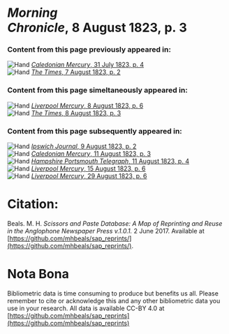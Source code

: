 # *Morning Chronicle*, 8 August 1823, p. 3  
  
### Content from this page previously appeared in:  
![Hand](http://scissorsandpaste.net/wp-content/uploads/2017/06/smallhandpointer.png) [*Caledonian Mercury*, 31 July 1823, p. 4](https://mhbeals.github.io/sap_html/Caledonian-Mercury/Caledonian-Mercury-31-July-1823-p-4)  
![Hand](http://scissorsandpaste.net/wp-content/uploads/2017/06/smallhandpointer.png) [*The Times*, 7 August 1823, p. 2](https://mhbeals.github.io/sap_html/The-Times/The-Times-7-August-1823-p-2)  
  
### Content from this page simeltaneously appeared in:  
![Hand](http://scissorsandpaste.net/wp-content/uploads/2017/06/smallhandpointer.png) [*Liverpool Mercury*, 8 August 1823, p. 6](https://mhbeals.github.io/sap_html/Liverpool-Mercury/Liverpool-Mercury-8-August-1823-p-6)  
![Hand](http://scissorsandpaste.net/wp-content/uploads/2017/06/smallhandpointer.png) [*The Times*, 8 August 1823, p. 3](https://mhbeals.github.io/sap_html/The-Times/The-Times-8-August-1823-p-3)  
  
### Content from this page subsequently appeared in:  
![Hand](http://scissorsandpaste.net/wp-content/uploads/2017/06/smallhandpointer.png) [*Ipswich Journal*, 9 August 1823, p. 2](https://mhbeals.github.io/sap_html/Ipswich-Journal/Ipswich-Journal-9-August-1823-p-2)  
![Hand](http://scissorsandpaste.net/wp-content/uploads/2017/06/smallhandpointer.png) [*Caledonian Mercury*, 11 August 1823, p. 3](https://mhbeals.github.io/sap_html/Caledonian-Mercury/Caledonian-Mercury-11-August-1823-p-3)  
![Hand](http://scissorsandpaste.net/wp-content/uploads/2017/06/smallhandpointer.png) [*Hampshire Portsmouth Telegraph*, 11 August 1823, p. 4](https://mhbeals.github.io/sap_html/Hampshire-Portsmouth-Telegraph/Hampshire-Portsmouth-Telegraph-11-August-1823-p-4)  
![Hand](http://scissorsandpaste.net/wp-content/uploads/2017/06/smallhandpointer.png) [*Liverpool Mercury*, 15 August 1823, p. 6](https://mhbeals.github.io/sap_html/Liverpool-Mercury/Liverpool-Mercury-15-August-1823-p-6)  
![Hand](http://scissorsandpaste.net/wp-content/uploads/2017/06/smallhandpointer.png) [*Liverpool Mercury*, 29 August 1823, p. 6](https://mhbeals.github.io/sap_html/Liverpool-Mercury/Liverpool-Mercury-29-August-1823-p-6)  


# Citation: 

Beals. M. H. *Scissors and Paste Database: A Map of Reprinting and Reuse in the Anglophone Newspaper Press v.1.0.1.* 2 June 2017. Available at [https://github.com/mhbeals/sap_reprints/](https://github.com/mhbeals/sap_reprints/). 

# Nota Bona

Bibliometric data is time consuming to produce but benefits us all. Please remember to cite or acknowledge this and any other bibliometric data you use in your research. All data is available CC-BY 4.0 at [https://github.com/mhbeals/sap_reprints](https://github.com/mhbeals/sap_reprints)